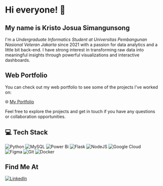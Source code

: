 # Hi everyone! 👋

## My name is **Kristo Josua Simangunsong**

I'm a *Undergraduate Informatics Student at Universitas Pembangunan Nasional Veteran Jakarta* since 2021 with a passion for data analytics and a little bit back-end. I have strong interest in transforming raw data into meaningful insights through powerful visualizations and interactive dashboards.

## Web Portfolio

You can check out my web portfolio to see some of the projects I've worked on:

🌐 [My Portfolio](https://kristojosuas.github.io/)

Feel free to explore the projects and get in touch if you have any questions or collaboration opportunities.

## 💻 Tech Stack
![Python](https://img.shields.io/badge/python-3670A0?style=for-the-badge&logo=python&logoColor=ffdd54) ![MySQL](https://img.shields.io/badge/mysql-4479A1.svg?style=for-the-badge&logo=mysql&logoColor=white) ![Power Bi](https://img.shields.io/badge/power_bi-F2C811?style=for-the-badge&logo=powerbi&logoColor=black) ![Flask](https://img.shields.io/badge/flask-%23000.svg?style=for-the-badge&logo=flask&logoColor=white) ![NodeJS](https://img.shields.io/badge/node.js-6DA55F?style=for-the-badge&logo=node.js&logoColor=white) ![Google Cloud](https://img.shields.io/badge/GoogleCloud-%234285F4.svg?style=for-the-badge&logo=google-cloud&logoColor=white) ![Figma](https://img.shields.io/badge/figma-%23F24E1E.svg?style=for-the-badge&logo=figma&logoColor=white) ![Git](https://img.shields.io/badge/git-%23F05033.svg?style=for-the-badge&logo=git&logoColor=white) ![Docker](https://img.shields.io/badge/docker-%230db7ed.svg?style=for-the-badge&logo=docker&logoColor=white)

## Find Me At
[![LinkedIn](https://img.shields.io/badge/LinkedIn-%230077B5.svg?logo=linkedin&logoColor=white)](https://linkedin.com/in/kristojosuas) 
